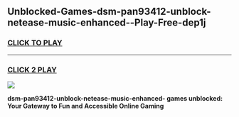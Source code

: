 
## Unblocked-Games-dsm-pan93412-unblock-netease-music-enhanced--Play-Free-dep1j
<h3>
<a href="https://premium76.site?title=dsm-pan93412-unblock-netease-music-enhanced-&ref=18A1">CLICK TO PLAY</a></h3>
<hr>

<h3>
<a href="https://premium76.site?title=dsm-pan93412-unblock-netease-music-enhanced-&ref=18A1">CLICK 2 PLAY</a>
  
</h3>

<a href="https://premium76.site?title=dsm-pan93412-unblock-netease-music-enhanced-&ref=18A1"><img src="https://clearcache.store/games.png"></a>


**dsm-pan93412-unblock-netease-music-enhanced- games unblocked: Your Gateway to Fun and Accessible Online Gaming**

